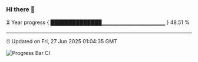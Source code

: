 ### Hi there 👋

⏳ Year progress { ██████████████▁▁▁▁▁▁▁▁▁▁▁▁▁▁▁▁ } 48.51 %

---

⏰ Updated on Fri, 27 Jun 2025 01:04:35 GMT

![Progress Bar CI](https://github.com/code-lakshay/GitHub-Actions-Demo/workflows/Progress%20Bar%20CI/badge.svg)
